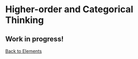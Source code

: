 # Higher-order and Categorical Thinking

## Work in progress!

[Back to Elements](README.md#higher-order-and-categorical-thinking)